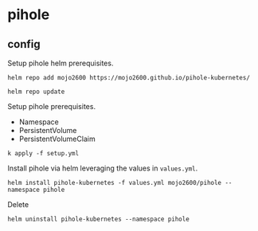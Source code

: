 # pihole

## config

Setup pihole helm prerequisites.

`helm repo add mojo2600 https://mojo2600.github.io/pihole-kubernetes/`

`helm repo update`

Setup pihole prerequisites.

- Namespace
- PersistentVolume
- PersistentVolumeClaim

`k apply -f setup.yml`

Install pihole via helm leveraging the values in `values.yml`.

`helm install pihole-kubernetes -f values.yml mojo2600/pihole --namespace pihole`

Delete

`helm uninstall pihole-kubernetes --namespace pihole`
